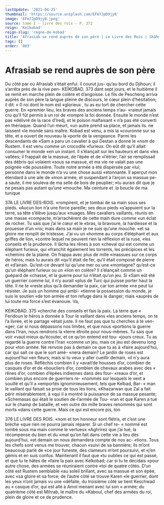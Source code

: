 ```yaml
---
lastUpdate: '2021-04-25'
thumbnail: 'https://source.unsplash.com/EFm7JpD9jy8'
image: 'EFm7JpD9jy8.jpeg'
source: tome I - livre des rois - P. 372
reign: 'Keïkobad'
reign-slug: 'regne-de-kobad'
title: 'Afrasiab se rend auprès de son père | Le Livre des Rois | Shâhnâmeh'
tags: []
order: '003'
---
```


# Afrasiab se rend auprès de son père

Du côté par où Afrasiab s’était enfui. il courut jus- qu’au bord du Djihoun; il s’arrêta près de la rive pen-
KEÏKOBAD. 373 dant sept jours, et le huitième il se remit en marche
plein de colère et d’angoisse. Le fils de Pescheng arriva
auprès de son père la langue pleine de discours, le cœur plein d’hésitation; il dit: « 0 roi dont le nom est «glorieux , tu as eu tort de chercher cette guerre. En «premier lieu, les braves des anciens temps n’au- «raieut jamais cru qu’il fût permis à un roi de «rompre la foi donnée. Ensuite le monde n’est pas «délivré de la race d’Iredj, et le poison malfaisant
« n’a pas été converti en thériaque. Quand l’un meurt,
«un autre prend sa place, et jamais ils. ne laissent «le monde sans maître. Kobad est venu, a mis la «couronne sur sa tête, et a ouvert de nouveau la «porte de la vengeance. Parmi les descendants de «Sam a paru un cavalier à qui Destan a donné le «nom de Rustem. Il est venu comme un crocodile «furieux. On eût dit qu’il allait consumer le monde
«en un instant. Il s’élançait sur les hauteurs et dans
«les vallées; il frappait de la massue, de l’épée et de
«l’étrier; l’air se remplissait des débris qui volaient
«sous sa massue, et ma vie ne valait pas une poignée
«de poussière. Toute notre armée a été dispersée par
«lui; personne dans le monde n’a vu une chose aussi «étonnante. Il aperçut mon étendard à une aile de
«mon armée, et suspendant à l’arçon sa massue pe-
a saute, il me souleva de ma selle de bois de peuplier; «tu aurais dit que je ne pesais pas autant qu’une «mouche. Ma ceinture et .la boucle de ma tunique

37A LE LIVRE DES-ROIS.
«rompirent, et je tombai de sa main sous ses pieds. «Aucun lion n’a une force pareille; ses deux pieds
«s’appuient sur la terre, sa tête s’élève jusqu’aux
«nuages. Mes cavaliers vaillants, réunis en une masse «compacte, m’arrachèrent de cette main dure comme
«un éclat de rocher. Tu sais que j’ai le cœur et le
«bras, la bravoure, la hardiesse et la prouesse d’un «roi; mais dans sa main je ne suis qu’une mouche.
«et sa gloire me remplit de tristesse. J’ai vu un «homme au corps d’éléphant et aux griffes de lion,
«contre lequel ne peuvent rien la réflexion et la ruse, «les conseils et la prudence. Il lâcha les rênes à son «cheval qui est comme un éléphant furieux, qui «franchit également les torrents, les précipices et les «chemins de la plaine. On frappa avec plus de mille
«massues sur ce corps de héros; mais tu aurais dit «qu’il était de fer, qu’il était composé de pierre et
«d’airain. Qu’est-ce devant lui qu’une mer ou une «montagne? qu’est-ce qu’un éléphant furieux ou un
«lion en colère? Il s’élançait comme un guépard de
«chasse, et la guerre pour lui n’était qu’un jeu. Si
«Sam eût été un guerrier comme lui, il n’y aurait
«plus de Turc qui puisse porter haut la tête. Il ne te «reste plus qu’à demander la paix, car ton armée
«ne peut lui résister. Je suis un homme qui ambi- «tienne la possession du monde, je suis le soutien «de ton armée et ton refuge dans le danger; mais «auprès de lui toute ma force s’est évanouie. Va,

KEIKOBAD. 375 «cherche des conseils et fais la paix. La terre que
« Feridoun le héros a donnée à Tour le vaillant dans «les anciens temps, on te l’a livrée, et le partage «était juste. Il ne faut pas que tu cherches à te ven- «ger; car si nous dépassons nos limites, et que nous «portions la guerre dans l’Iran, nous rendrons la «terre étroite pour nous-mêmes. Tu sais que voir «vaut mieux qu’écouter, et ce qu’on entend est tou-
«jours creux. Tu as regardé la guerre contre l’Iran «comme un jeu, mais ce jeu est devenu long pour «ton armée. Ne renvoie pas à demain ce que tu as à «faire aujourd’hui, car qui sait ce que le sort amè- «nera demain? Le jardin de roses est aujourd’hui «en fleurs; mais si tu veux y aller cueillir demain, «il n’y aura plus de roses. Réfléchis combien il y
«avait’de housses d’or, combien de casques d’or et de «boucliers d’or, combien de chevaux arabes avec des
« rênes d’or, combien d’épées indiennes dans des four-
«reaux d’or, et combien plus encore de guerriers re- «nommés sur lesquels le vent a souillé et qu’il a «emportés ignominieusement, tels que Kelbad, Bar-
« man le vaillant qui faisait sa proie de tous les lions, «Khazarwan que Zal a fait périr misérablement, à
«qui il a montré la puissance de sa massue pesante; «Schemasas qui était le soutien de-l’armée de Tou-
«ran et que Karen a tué sur le champ de bataille, et «en outre dix mille braves renommés qui sont morts «dans cette guerre. Mais ce qui est encore pis, ton

376 LE LIVRE DES ROIS.
«nom et ton honneur sont flétris, et c’est une brèche
«que rien ne pourra jamais réparer. Si un chef re- « nommé est tombé sous ma main comme le vertueux «Aghrirez que j’ai tué, la récompense du bien et du
«mal qu’on fait dans cette vie a lieu dès aujourd’hui,
«et demain on nous demandera compte de nos ac- «tions. Tous les chefs sont venus me trouver, chacun «suivi de sa bannière; ils m’ont beaucoup parlé de
«ce jour funeste, des clameurs m’ont poursuivi, et «j’en gémis et en suis confus. Maintenant il faut que
«tu oublies ce qui est passé, et que tu te hâtes de «faire la paix avec Keîkobad; car si tu te décidais «pour autre chose, des armées se réuniraient contre «toi de quatre côtés. D’un côté est Rustem semblable
«au soleil brillant, avec sa massue et son épée, avec
«sa gloire et sa force; de l’autre côté se trouve Karen
«le guerrier, dont les yeux n’ont jamais vu une «défaite, du troisième côté se tient Keschwad au
« casque d’or, qui est allé à Amol menant avec lui son
« armée; du quatrième côté est Mihrab, le maître du «Kaboul, chef des armées du roi, plein de gloire et ce de prudence.
